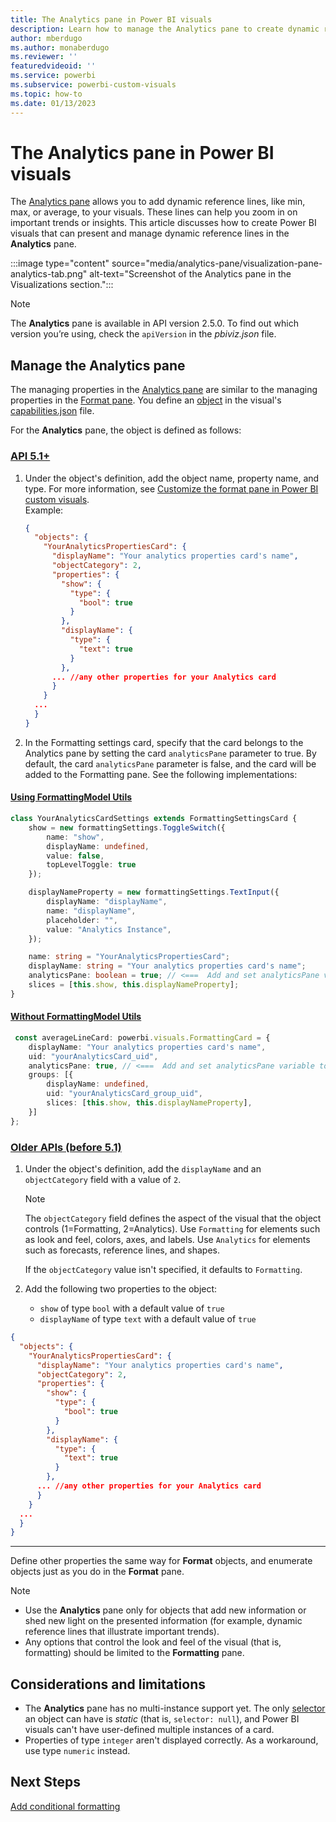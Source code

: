 ```yaml
---
title: The Analytics pane in Power BI visuals
description: Learn how to manage the Analytics pane to create dynamic reference lines, like min, max, or average, in Power BI visuals.
author: mberdugo
ms.author: monaberdugo
ms.reviewer: ''
featuredvideoid: ''
ms.service: powerbi
ms.subservice: powerbi-custom-visuals
ms.topic: how-to
ms.date: 01/13/2023
---
```


# The Analytics pane in Power BI visuals

The [Analytics pane](../../transform-model/desktop-analytics-pane.md) allows you to add dynamic reference lines, like min, max, or average, to your visuals. These lines can help you zoom in on important trends or insights. This article discusses how to create Power BI visuals that can present and manage dynamic reference lines in the **Analytics** pane.

:::image type="content" source="media/analytics-pane/visualization-pane-analytics-tab.png" alt-text="Screenshot of the Analytics pane in the Visualizations section.":::

> [!NOTE]
> The **Analytics** pane is available in API version 2.5.0. To find out which version you’re using, check the `apiVersion` in the *pbiviz.json* file.

## Manage the Analytics pane

The managing properties in the [Analytics pane](../../transform-model/desktop-analytics-pane.md) are similar to the managing properties in the [Format pane](./custom-visual-develop-tutorial-format-options.md). You define an [object](objects-properties.md) in the visual's [capabilities.json](capabilities.md) file.

For the **Analytics** pane, the object is defined as follows:

### [API 5.1+](#tab/API-5-1)

1. Under the object's definition, add the object name, property name, and type. For more information, see [Customize the format pane in Power BI custom visuals](./format-pane.md).  
 Example:

   ```json
   {
     "objects": {
       "YourAnalyticsPropertiesCard": {
         "displayName": "Your analytics properties card's name",
         "objectCategory": 2,
         "properties": {
           "show": {
             "type": {
               "bool": true
             }
           },
           "displayName": {
             "type": {
               "text": true
             }
           },
         ... //any other properties for your Analytics card
         }
       }
     ...
     }
   }
      ```

1. In the Formatting settings card, specify that the card belongs to the Analytics pane by setting the card `analyticsPane` parameter to true. By default, the card `analyticsPane` parameter is false, and the card will be added to the Formatting pane. See the following implementations:

#### [Using FormattingModel Utils](#tab/API-5-1-Impl-FormattingModel-Utils)

```typescript
class YourAnalyticsCardSettings extends FormattingSettingsCard {
    show = new formattingSettings.ToggleSwitch({
        name: "show",
        displayName: undefined,
        value: false,
        topLevelToggle: true
    });

    displayNameProperty = new formattingSettings.TextInput({
        displayName: "displayName",
        name: "displayName",
        placeholder: "",
        value: "Analytics Instance",
    });

    name: string = "YourAnalyticsPropertiesCard";
    displayName: string = "Your analytics properties card's name";
    analyticsPane: boolean = true; // <===  Add and set analyticsPane variable to true 
    slices = [this.show, this.displayNameProperty];
}
```

#### [Without FormattingModel Utils](#tab/API-5-1-Without-FormattingModel-Utils)

```typescript
 const averageLineCard: powerbi.visuals.FormattingCard = {
    displayName: "Your analytics properties card's name",
    uid: "yourAnalyticsCard_uid",
    analyticsPane: true, // <===  Add and set analyticsPane variable to true 
    groups: [{
        displayName: undefined,
        uid: "yourAnalyticsCard_group_uid",
        slices: [this.show, this.displayNameProperty],
    }]
};
```

### [Older APIs (before 5.1)](#tab/Old-API)

1. Under the object's definition, add the `displayName` and an `objectCategory` field with a value of `2`.

    >[!NOTE]
    >The `objectCategory` field defines the aspect of the visual that the object controls (1=Formatting, 2=Analytics). Use `Formatting` for elements such as look and feel, colors, axes, and labels. Use `Analytics` for elements such as forecasts, reference lines, and shapes.
    >
    > If the `objectCategory` value isn't specified, it defaults to `Formatting`.

1. Add the following two properties to the object:
   * `show` of type `bool` with a default value of `true`
   * `displayName` of type `text` with a default value of `true`

```json
{
  "objects": {
    "YourAnalyticsPropertiesCard": {
      "displayName": "Your analytics properties card's name",
      "objectCategory": 2,
      "properties": {
        "show": {
          "type": {
            "bool": true
          }
        },
        "displayName": {
          "type": {
            "text": true
          }
        },
      ... //any other properties for your Analytics card
      }
    }
  ...
  }
}
```

---

Define other properties the same way for **Format** objects, and enumerate objects just as you do in the **Format** pane.

> [!NOTE]
>
> * Use the **Analytics** pane only for objects that add new information or shed new light on the presented information (for example, dynamic reference lines that illustrate important trends).
> * Any options that control the look and feel of the visual (that is, formatting) should be limited to the **Formatting** pane.

## Considerations and limitations

* The **Analytics** pane has no multi-instance support yet. The only [selector](objects-properties.md#objects-selectors-types) an object can have is *static* (that is, `selector: null`), and Power BI visuals can't have user-defined multiple instances of a card.
* Properties of type `integer` aren't displayed correctly. As a workaround, use type `numeric` instead.

## Next Steps

[Add conditional formatting](conditional-format.md)
